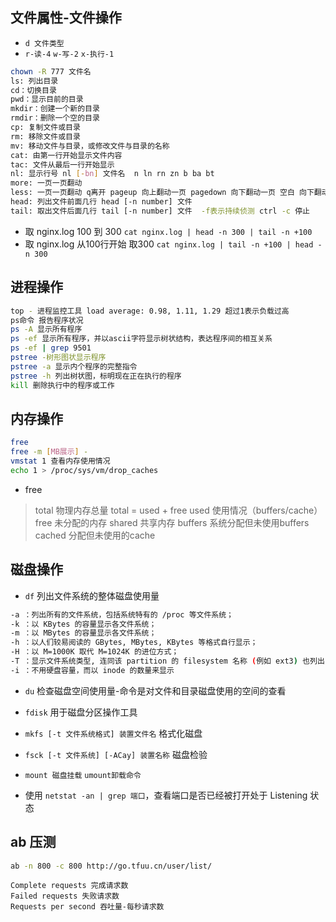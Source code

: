 
## 文件属性-文件操作
- `d 文件类型`
- `r-读-4` `w-写-2` `x-执行-1`

```bash
chown -R 777 文件名
ls: 列出目录
cd：切换目录
pwd：显示目前的目录
mkdir：创建一个新的目录
rmdir：删除一个空的目录
cp: 复制文件或目录
rm: 移除文件或目录
mv: 移动文件与目录，或修改文件与目录的名称
cat: 由第一行开始显示文件内容
tac: 文件从最后一行开始显示
nl: 显示行号 nl [-bn] 文件名  n ln rn zn b ba bt
more: 一页一页翻动
less: 一页一页翻动 q离开 pageup 向上翻动一页 pagedown 向下翻动一页 空白 向下翻动
head: 列出文件前面几行 head [-n number] 文件 
tail: 取出文件后面几行 tail [-n number] 文件  -f表示持续侦测 ctrl -c 停止

```
- 取 nginx.log 100 到 300 `cat nginx.log | head -n 300 | tail -n +100`
- 取 nginx.log 从100行开始 取300  `cat nginx.log | tail -n +100 | head -n 300`

## 进程操作

```bash
top - 进程监控工具 load average: 0.98, 1.11, 1.29 超过1表示负载过高
ps命令 报告程序状况
ps -A 显示所有程序
ps -ef 显示所有程序，并以ascii字符显示树状结构，表达程序间的相互关系
ps -ef | grep 9501
pstree -树形图状显示程序
pstree -a 显示内个程序的完整指令
pstree -h 列出树状图，标明现在正在执行的程序
kill 删除执行中的程序或工作

```

## 内存操作

```bash
free 
free -m [MB展示] -
vmstat 1 查看内存使用情况
echo 1 > /proc/sys/vm/drop_caches
```

- free
>total 物理内存总量 total = used + free
used 使用情况（buffers/cache）
free 未分配的内存
shared 共享内存
buffers 系统分配但未使用buffers
cached  分配但未使用的cache

## 磁盘操作
- `df` 列出文件系统的整体磁盘使用量

```bash
-a ：列出所有的文件系统，包括系统特有的 /proc 等文件系统；
-k ：以 KBytes 的容量显示各文件系统；
-m ：以 MBytes 的容量显示各文件系统；
-h ：以人们较易阅读的 GBytes, MBytes, KBytes 等格式自行显示；
-H ：以 M=1000K 取代 M=1024K 的进位方式；
-T ：显示文件系统类型, 连同该 partition 的 filesystem 名称 (例如 ext3) 也列出；
-i ：不用硬盘容量，而以 inode 的数量来显示
```

- `du` 检查磁盘空间使用量-命令是对文件和目录磁盘使用的空间的查看

- `fdisk` 用于磁盘分区操作工具
- `mkfs [-t 文件系统格式] 装置文件名` 格式化磁盘
- `fsck [-t 文件系统] [-ACay] 装置名称` 磁盘检验
- `mount 磁盘挂载` `umount卸载命令`


- 使用 `netstat -an | grep 端口`，查看端口是否已经被打开处于 Listening 状态

## ab 压测

```bash
ab -n 800 -c 800 http://go.tfuu.cn/user/list/
```


```
Complete requests 完成请求数
Failed requests 失败请求数
Requests per second 吞吐量-每秒请求数
```